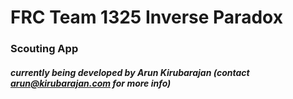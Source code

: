 # FRC Team 1325 Inverse Paradox
### Scouting App

##### currently being developed by Arun Kirubarajan (contact arun@kirubarajan.com for more info)
